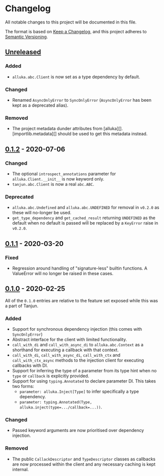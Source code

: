 # Changelog
All notable changes to this project will be documented in this file.

The format is based on [Keep a Changelog](https://keepachangelog.com/en/1.0.0/),
and this project adheres to [Semantic Versioning](https://semver.org/spec/v2.0.0.html).

## [Unreleased]
### Added
- `alluka.abc.Client` is now set as a type dependency by default.

### Changed
- Renamed `AsyncOnlyError` to `SyncOnlyError` (`AsyncOnlyError` has been kept as a
  deprecated alias).

### Removed
- The project metadata dunder attributes from [alluka][].
  [importlib.metadata][] should be used to get this metadata instead.

## [0.1.2] - 2020-07-06
### Changed
- The optional `introspect_annotations` parameter for `alluka.Client.__init__`
  is now keyword only.
- `tanjun.abc.Client` is now a real `abc.ABC`.

### Deprecated
- `alluka.abc.Undefined` and `alluka.abc.UNDEFINED` for removal in `v0.2.0` as
   these will no-longer be used.
- `get_type_dependency` and `get_cached_result` returning `UNDEFINED` as the
  default when no default is passed will be replaced by a `KeyError` raise in
  `v0.2.0`.

## [0.1.1] - 2020-03-20
### Fixed
- Regression around handling of "signature-less" builtin functions.
  A ValueError will no longer be raised in these cases.

## [0.1.0] - 2020-02-25

All of the `0.1.0` entries are relative to the feature set exposed while this was a
part of Tanjun.

### Added
- Support for synchronous dependency injection (this comes with `SyncOnlyError`)
- Abstract interface for the client with limited functionality.
- `call_with_di` and `call_with_async_di` to `alluka.abc.Context` as a shorthand for
  executing a callback with that context.
- `call_with_di`, `call_with_async_di`, `call_with_ctx` and `call_with_ctx_async`
  methods to the injection client for executing callbacks with DI.
- Support for inferring the type of a parameter from its type hint
  when no `type` or `callback` is explicitly provided.
- Support for using `typing.Annotated` to declare parameter DI. This takes two forms:
  * `parameter: alluka.Inject[Type]` to infer specifically a type dependency.
  * `parameter: typing.Annotated(Type, alluka.inject(type=.../callback=...))`.

### Changed
- Passed keyword arguments are now prioritised over dependency injection.

### Removed
- The public `CallackDescriptor` and `TypeDescriptor` classes as callbacks
  are now processed within the client and any necessary caching is kept internal.

[Unreleased]: https://github.com/FasterSpeeding/Alluka/compare/v0.1.2...HEAD
[0.1.2]: https://github.com/FasterSpeeding/Alluka/compare/v0.1.1...v0.1.2
[0.1.1]: https://github.com/FasterSpeeding/Alluka/compare/v0.1.0...v0.1.1
[0.1.0]: https://github.com/FasterSpeeding/Alluka/compare/ed0567142b8e11f98408735495dbc4f771dc8643...v0.1.0
